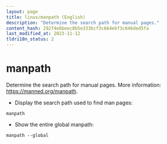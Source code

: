 ```yaml
---
layout: page
title: linux/manpath (English)
description: "Determine the search path for manual pages."
content_hash: 292f4e6beec8b5e333bcf3c664ebf3c646ded5fa
last_modified_at: 2023-11-12
tldri18n_status: 2
---
```

# manpath

Determine the search path for manual pages.
More information: <https://manned.org/manpath>.

- Display the search path used to find man pages:

`manpath`

- Show the entire global manpath:

`manpath --global`
